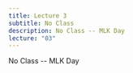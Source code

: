 ```yaml
---
title: Lecture 3
subtitle: No Class
description: No Class -- MLK Day
lecture: "03"
---
```


No Class -- MLK Day
